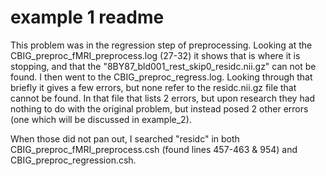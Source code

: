 # example 1 readme


This problem was in the regression step of preprocessing. Looking at the CBIG_preproc_fMRI_preprocess.log (27-32) it shows that is where it is stopping, and that the "8BY87_bld001_rest_skip0_residc.nii.gz" can not be found. I then went to the CBIG_preproc_regress.log. Looking through that briefly it gives a few errors, but none refer to the residc.nii.gz file that cannot be found. In that file that lists 2 errors, but upon research they had nothing to do with the original problem, but instead posed 2 other errors (one which will be discussed in example_2). 

When those did not pan out, I searched "residc" in both CBIG_preproc_fMRI_preprocess.csh (found lines 457-463 & 954) and CBIG_preproc_regression.csh.
